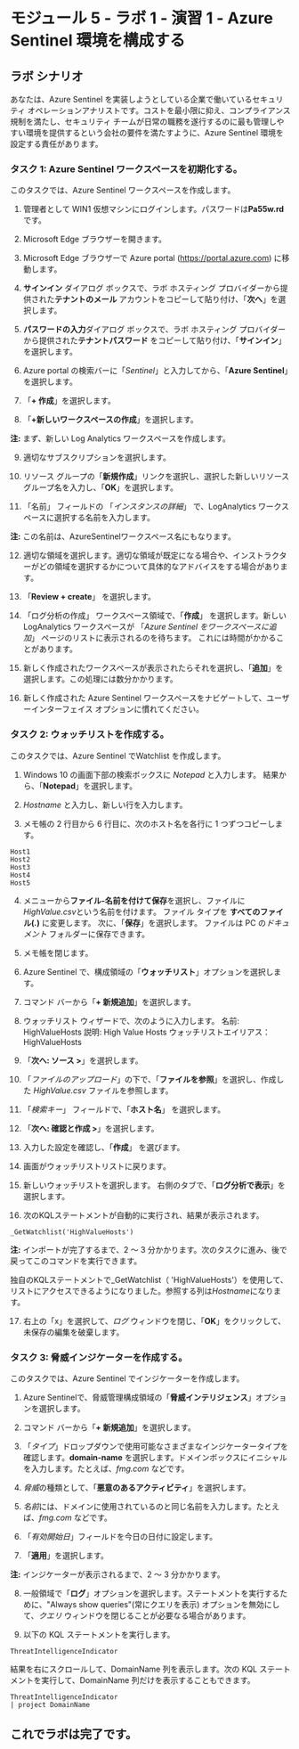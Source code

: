 # モジュール 5 - ラボ 1 - 演習 1 - Azure Sentinel 環境を構成する

## ラボ シナリオ

あなたは、Azure Sentinel を実装しようとしている企業で働いているセキュリティ オペレーションアナリストです。コストを最小限に抑え、コンプライアンス規制を満たし、セキュリティ チームが日常の職務を遂行するのに最も管理しやすい環境を提供するという会社の要件を満たすように、Azure Sentinel 環境を設定する責任があります。

### タスク 1: Azure Sentinel ワークスペースを初期化する。

このタスクでは、Azure Sentinel ワークスペースを作成します。

1. 管理者として WIN1 仮想マシンにログインします。パスワードは**Pa55w.rd** です。  

2. Microsoft Edge ブラウザーを開きます。

3. Microsoft Edge ブラウザーで Azure portal (https://portal.azure.com) に移動します。

4. **サインイン** ダイアログ ボックスで、ラボ ホスティング プロバイダーから提供された**テナントのメール** アカウントをコピーして貼り付け、「**次へ**」を選択します。

5. **パスワードの入力**ダイアログ ボックスで、ラボ ホスティング プロバイダーから提供された**テナントパスワード** をコピーして貼り付け、「**サインイン**」を選択します。

6. Azure portal の検索バーに「*Sentinel*」と入力してから、「**Azure Sentinel**」を選択します。

7. 「**+ 作成**」を選択します。

8. 「**+新しいワークスペースの作成**」を選択します。

**注:** まず、新しい Log Analytics ワークスペースを作成します。

9. 適切なサブスクリプションを選択します。

10. リソース グループの「**新規作成**」リンクを選択し、選択した新しいリソース グループ名を入力し、「**OK**」を選択します。

11. 「名前」 フィールドの 「*インスタンスの詳細*」 で、LogAnalytics ワークスペースに選択する名前を入力します。

**注:** この名前は、AzureSentinelワークスペース名にもなります。

12. 適切な領域を選択します。適切な領域が既定になる場合や、インストラクターがどの領域を選択するかについて具体的なアドバイスをする場合があります。  

13. 「**Review + create**」 を選択します。

14. 「ログ分析の作成」 ワークスペース領域で、「**作成**」 を選択します。新しい LogAnalytics ワークスペースが 「*Azure Sentinel をワークスペースに追加*」 ページのリストに表示されるのを待ちます。  これには時間がかかることがあります。

15. 新しく作成されたワークスペースが表示されたらそれを選択し、「**追加**」を選択します。この処理には数分かかります。

16. 新しく作成された Azure Sentinel ワークスペースをナビゲートして、ユーザーインターフェイス オプションに慣れてください。

### タスク 2: ウォッチリストを作成する。

このタスクでは、Azure Sentinel でWatchlist を作成します。

1. Windows 10 の画面下部の検索ボックスに *Notepad* と入力します。  結果から、「**Notepad**」を選択します。

2. *Hostname* と入力し、新しい行を入力します。

3. メモ帳の 2 行目から 6 行目に、次のホスト名を各行に 1 つずつコピーします。
```Notepad
Host1
Host2
Host3
Host4
Host5
```

4. メニューから**ファイル-名前を付けて保存**を選択し、ファイルに*HighValue.csv*という名前を付けます。  ファイル タイプを **すべてのファイル(*.*)** に変更します。  次に、「**保存**」を選択します。  ファイルは PC の*ドキュメント* フォルダーに保存できます。

5. メモ帳を閉じます。

6. Azure Sentinel で、構成領域の「**ウォッチリスト**」オプションを選択します。

7. コマンド バーから「**+ 新規追加**」を選択します。

8. ウォッチリスト ウィザードで、次のように入力します。
    名前: HighValueHosts
    説明: High Value Hosts
    ウォッチリストエイリアス：HighValueHosts

9. 「**次へ: ソース >**」を選択します。

10. 「*ファイルのアップロード*」の下で、「**ファイルを参照**」を選択し、作成した *HighValue.csv* ファイルを参照します。

11. 「*検索キー*」 フィールドで、「**ホスト名**」 を選択します。

12. 「**次へ: 確認と作成 >**」を選択します。

13. 入力した設定を確認し、「**作成**」 を選びます。

14. 画面がウォッチリストリストに戻ります。

15. 新しいウォッチリストを選択します。  右側のタブで、「**ログ分析で表示**」を選択します。

16. 次のKQLステートメントが自動的に実行され、結果が表示されます。

```KQL
_GetWatchlist('HighValueHosts')
```

**注:** インポートが完了するまで、2 ～ 3 分かかります。次のタスクに進み、後で戻ってこのコマンドを実行できます。

独自のKQLステートメントで_GetWatchlist（ 'HighValueHosts'）を使用して、リストにアクセスできるようになりました。参照する列は*Hostname*になります。

17. 右上の「x」を選択して、*ログ* ウィンドウを閉じ、「**OK**」をクリックして、未保存の編集を破棄します。

### タスク 3: 脅威インジケーターを作成する。

このタスクでは、Azure Sentinel でインジケーターを作成します。

1. Azure Sentinelで、脅威管理構成領域の「**脅威インテリジェンス**」オプションを選択します。

2. コマンド バーから「**+ 新規追加**」を選択します。

3. 「*タイプ*」ドロップダウンで使用可能なさまざまなインジケータータイプを確認します。**domain-name** を選択します。ドメインボックスにイニシャルを入力します。たとえば、*fmg.com* などです。

4. *脅威*の種類として、「**悪意のあるアクティビティ**」を選択します。

5. *名前*には、ドメインに使用されているのと同じ名前を入力します。たとえば、*fmg.com* などです。

6. 「*有効開始日*」フィールドを今日の日付に設定します。

7. 「**適用**」を選択します。

**注:** インジケーターが表示されるまで、2 ～ 3 分かかります。

8. 一般領域で「**ログ**」オプションを選択します。ステートメントを実行するために、"Always show queries"(常にクエリを表示) オプションを無効にして、*クエリ* ウィンドウを閉じることが必要なる場合があります。

9. 以下の KQL ステートメントを実行します。

```KQL
ThreatIntelligenceIndicator
```
結果を右にスクロールして、DomainName 列を表示します。次の KQL ステートメントを実行して、DomainName 列だけを表示することもできます。  

```KQL
ThreatIntelligenceIndicator
| project DomainName
```

## これでラボは完了です。

